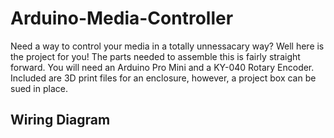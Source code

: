 # Arduino-Media-Controller

Need a way to control your media in a totally unnessacary way? Well here is the project for you! The parts needed to assemble this is fairly straight forward. You will need an Arduino Pro Mini and a KY-040 Rotary Encoder. Included are 3D print files for an enclosure, however, a project box can be sued in place.

## Wiring Diagram
